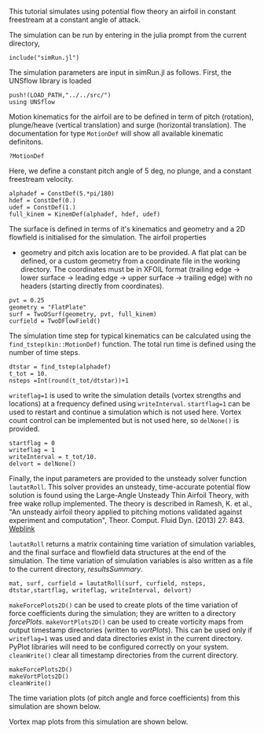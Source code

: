 This tutorial simulates using potential flow theory an airfoil in
constant freestream at a constant angle of attack.

The simulation can be run by entering in the julia prompt from the
current directory,

```
include("simRun.jl")
```

The simulation parameters are input in simRun.jl as follows. First,
the UNSflow library is loaded

```
push!(LOAD_PATH,"../../src/")
using UNSflow
```

Motion kinematics for the airfoil are to be defined in term of pitch
(rotation), plunge/heave (vertical translation) and surge (horizontal
translation). The documentation for type `MotionDef` will show all available
kinematic definitons.

```
?MotionDef
```

Here, we define a constant pitch angle of 5 deg, no plunge, and a
constant freestream velocity.

```
alphadef = ConstDef(5.*pi/180)
hdef = ConstDef(0.)
udef = ConstDef(1.)
full_kinem = KinemDef(alphadef, hdef, udef)
```

The surface is defined in terms of it's kinematics and geometry and a
2D flowfield is initialised for the simulation. The airfoil properties
- geometry and pitch axis location are to be provided. A flat plat can
be defined, or a custom geometry from a coordinate file in the working
directory. The coordinates must be in XFOIL format (trailing edge ->
lower surface -> leading edge -> upper surface -> trailing edge) with
no headers (starting directly from coordinates).

```
pvt = 0.25
geometry = "FlatPlate"
surf = TwoDSurf(geometry, pvt, full_kinem)
curfield = TwoDFlowField()
```

The simulation time step for typical kinematics can be calculated
using the `find_tstep(kin::MotionDef)` function. The total run time is
defined using the number of time steps.

```
dtstar = find_tstep(alphadef)
t_tot = 10.
nsteps =Int(round(t_tot/dtstar))+1
```

`writeflag=1` is used to write the simulation details (vortex
strengths and locations) at a frequency defined using
`writeInterval`. `startflag=1` can be used to restart and continue a
simulation which is not used here. Vortex count control can be
implemented but is not used here, so `delNone()` is provided.

```
startflag = 0
writeflag = 1
writeInterval = t_tot/10.
delvort = delNone()
```

Finally, the input parameters are provided to the unsteady solver
function `lautatRoll`. This solver provides an unsteady, time-accurate
potential flow solution is found using the Large-Angle Unsteady Thin
Airfoil Theory, with free wake rollup implemented. The theory is
described in Ramesh, K. et al., "An unsteady airfoil theory applied to
pitching motions validated against experiment and computation",
Theor. Comput. Fluid Dyn. (2013) 27:
843. [Weblink](https://doi.org/10.1007/s00162-012-0292-8)

`lautatRoll` returns a matrix containing time variation of simulation
variables, and the final surface and flowfield data structures at the
end of the simulation. The time variation of simulation variables is
also written as a file to the current directory, *resultsSummary*.

```
mat, surf, curfield = lautatRoll(surf, curfield, nsteps, dtstar,startflag, writeflag, writeInterval, delvort)
```

`makeForcePlots2D()` can be used to create plots of the time variation
of force coefficients during the simulation; they are written to a
directory *forcePlots*. `makeVortPlots2D()` can be used to create
vorticity maps from output timestamp directories (written to
*vortPlots*). This can be used only if `writeflag=1` was used and data
directories exist in the current directory. PyPlot libraries will need
to be configured correctly on your system. `cleanWrite()` clear all
timestamp directories from the current directory.

```
makeForcePlots2D()
makeVortPlots2D()
cleanWrite()
```

The time variation plots (of pitch angle and force coefficients) from
this simulation are shown below.

Vortex map plots from this simulation are shown below.
